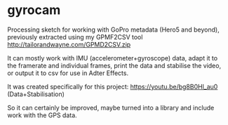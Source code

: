 # gyrocam

Processing sketch for working with GoPro metadata (Hero5 and beyond), previously extracted using my GPMF2CSV tool http://tailorandwayne.com/GPMD2CSV.zip

It can mostly work with IMU (accelerometer+gyroscope) data, adapt it to the framerate and individual frames, print the data and stabilise the video, or output it to csv for use in Adter Effects.

It was created specifically for this project: https://youtu.be/bg8B0Hl_au0 (Data+Stabilisation)

So it can certainly be improved, maybe turned into a library and include work with the GPS data.
